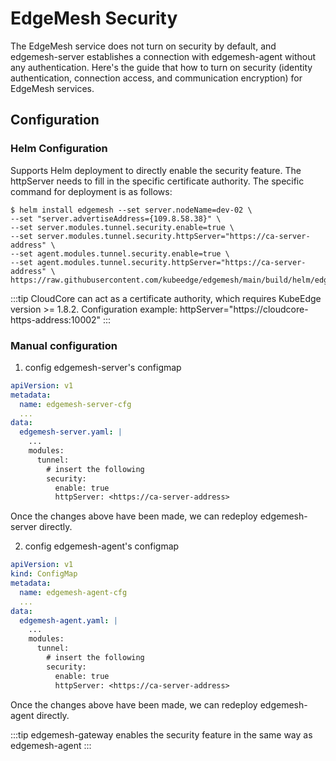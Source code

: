 # EdgeMesh Security

The EdgeMesh service does not turn on security by default, and edgemesh-server establishes a connection with edgemesh-agent without any authentication. Here's the guide that how to turn on security (identity authentication, connection access, and communication encryption) for EdgeMesh services.

## Configuration

### Helm Configuration

Supports Helm deployment to directly enable the security feature. The httpServer needs to fill in the specific certificate authority. The specific command for deployment is as follows:

```shell
$ helm install edgemesh --set server.nodeName=dev-02 \
--set "server.advertiseAddress={109.8.58.38}" \
--set server.modules.tunnel.security.enable=true \
--set server.modules.tunnel.security.httpServer="https://ca-server-address" \
--set agent.modules.tunnel.security.enable=true \
--set agent.modules.tunnel.security.httpServer="https://ca-server-address" \
https://raw.githubusercontent.com/kubeedge/edgemesh/main/build/helm/edgemesh.tgz
```

:::tip
CloudCore can act as a certificate authority, which requires KubeEdge version >= 1.8.2. Configuration example: httpServer="https://cloudcore-https-address:10002"
:::

### Manual configuration

1. config edgemesh-server's configmap

```yaml
apiVersion: v1
metadata:
  name: edgemesh-server-cfg
  ...
data:
  edgemesh-server.yaml: |
    ...
    modules:
      tunnel:
        # insert the following
        security:
          enable: true
          httpServer: <https://ca-server-address>
```

Once the changes above have been made, we can redeploy edgemesh-server directly.

2. config edgemesh-agent's configmap

```yaml
apiVersion: v1
kind: ConfigMap
metadata:
  name: edgemesh-agent-cfg
  ...
data:
  edgemesh-agent.yaml: |
    ...
    modules:
      tunnel:
        # insert the following
        security:
          enable: true
          httpServer: <https://ca-server-address>
```

Once the changes above have been made, we can redeploy edgemesh-agent directly.

:::tip
edgemesh-gateway enables the security feature in the same way as edgemesh-agent
:::
